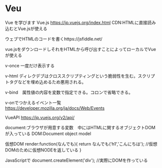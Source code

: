 # Veu
Vue を学びます
Vue.js https://jp.vuejs.org/index.html
CDN:HTMLに直接読み込むとVue.jsが使える

ウェブでHTMLのコードを書くhttps://jsfiddle.net/

vue.jsをダウンロードしそれをHTMLから呼び出すことによってローカルでVueが使える

v-once 一度だけ表示する

v-html ディレクデブはクロススクリプティングという脆弱性を生む。スクリプトタグなどを埋め込めるため悪用される。

v-bind　属性値の内容を変数で指定できる。コロンで省略できる。

v-onでつかえるイベント一覧
https://developer.mozilla.org/ja/docs/Web/Events

VueAPI
https://jp.vuejs.org/v2/api/

document:ブラウザが用意する変数　中にはHTMLに関するオブジェクトDOMが入っている
DOM:Document object model 

仮想DOM
render:function(なんでも){
    return なんでも('h1','こんにちは');
    //仮想DOMのために仮想NODEを返している
}

JavaScriptで
document.createElement('div');
//実際にDOMを作っている